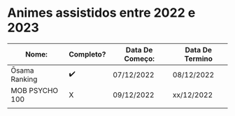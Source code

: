 # Animes assistidos entre 2022 e 2023

| Nome: | Completo? | Data De Começo: | Data De Termino |
| --- | --- | --- | --- |
| Ōsama Ranking | ✔️ | 07/12/2022 | 08/12/2022 |
| MOB PSYCHO 100 | X | 09/12/2022 | xx/12/2022 |
|  |  |  |  |
